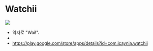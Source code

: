 # Watchii
[![](https://owncloud.org/wp-content/themes/owncloudorgnew/assets/img/clients/buttons/googleplay.png)](https://play.google.com/store/apps/details?id=com.icaynia.watchii)

* 약자로 "Wai!".
* 
* https://play.google.com/store/apps/details?id=com.icaynia.watchii

